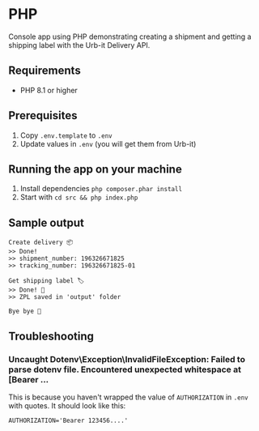 # PHP

Console app using PHP demonstrating creating a shipment and getting a shipping label with the Urb-it Delivery API.

## Requirements
- PHP 8.1 or higher

## Prerequisites
1. Copy `.env.template` to `.env`
2. Update values in `.env` (you will get them from Urb-it)

## Running the app on your machine
1. Install dependencies `php composer.phar install`
2. Start with `cd src && php index.php`

## Sample output
```
Create delivery 📦
>> Done!
>> shipment_number: 196326671825
>> tracking_number: 196326671825-01

Get shipping label 🏷️
>> Done! 🌟
>> ZPL saved in 'output' folder

Bye bye 👋
```

## Troubleshooting

### Uncaught Dotenv\Exception\InvalidFileException: Failed to parse dotenv file. Encountered unexpected whitespace at [Bearer ...
This is because you haven't wrapped the value of `AUTHORIZATION` in `.env` with quotes. It should look like this:
```
AUTHORIZATION='Bearer 123456....'
```